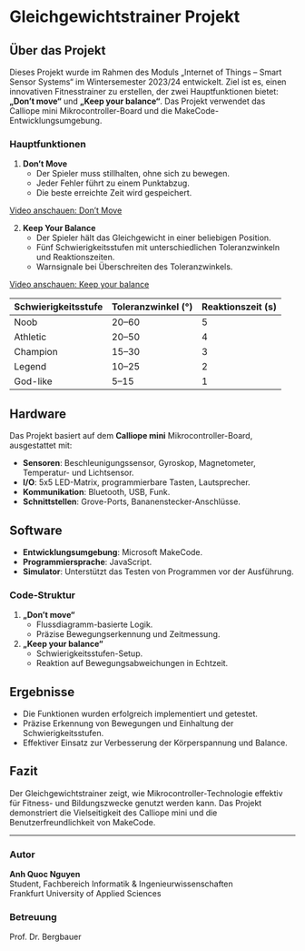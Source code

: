 # Gleichgewichtstrainer Projekt

## Über das Projekt
Dieses Projekt wurde im Rahmen des Moduls „Internet of Things – Smart Sensor Systems“ im Wintersemester 2023/24 entwickelt. Ziel ist es, einen innovativen Fitnesstrainer zu erstellen, der zwei Hauptfunktionen bietet: **„Don’t move“** und **„Keep your balance“**. Das Projekt verwendet das Calliope mini Mikrocontroller-Board und die MakeCode-Entwicklungsumgebung.

### Hauptfunktionen
1. **Don’t Move**  
   - Der Spieler muss stillhalten, ohne sich zu bewegen.
   - Jeder Fehler führt zu einem Punktabzug.
   - Die beste erreichte Zeit wird gespeichert.

[Video anschauen: Don’t Move](./laborbericht-AnhQuocNguyen-1397466/dont%20move.mp4)

2. **Keep Your Balance**  
   - Der Spieler hält das Gleichgewicht in einer beliebigen Position.
   - Fünf Schwierigkeitsstufen mit unterschiedlichen Toleranzwinkeln und Reaktionszeiten.
   - Warnsignale bei Überschreiten des Toleranzwinkels.

[Video anschauen: Keep your balance](./laborbericht-AnhQuocNguyen-1397466/keep%20your%20balance.mp4)

| Schwierigkeitsstufe | Toleranzwinkel (°) | Reaktionszeit (s) |
| ------------------- | ------------------ | ----------------- |
| Noob                | 20–60              | 5                 |
| Athletic            | 20–50              | 4                 |
| Champion            | 15–30              | 3                 |
| Legend              | 10–25              | 2                 |
| God-like            | 5–15               | 1                 |

## Hardware
Das Projekt basiert auf dem **Calliope mini** Mikrocontroller-Board, ausgestattet mit:
- **Sensoren**: Beschleunigungssensor, Gyroskop, Magnetometer, Temperatur- und Lichtsensor.
- **I/O**: 5x5 LED-Matrix, programmierbare Tasten, Lautsprecher.
- **Kommunikation**: Bluetooth, USB, Funk.
- **Schnittstellen**: Grove-Ports, Bananenstecker-Anschlüsse.

## Software
- **Entwicklungsumgebung**: Microsoft MakeCode.
- **Programmiersprache**: JavaScript.
- **Simulator**: Unterstützt das Testen von Programmen vor der Ausführung.

### Code-Struktur
1. **„Don’t move“**  
   - Flussdiagramm-basierte Logik.
   - Präzise Bewegungserkennung und Zeitmessung.
2. **„Keep your balance“**  
   - Schwierigkeitsstufen-Setup.
   - Reaktion auf Bewegungsabweichungen in Echtzeit.

## Ergebnisse
- Die Funktionen wurden erfolgreich implementiert und getestet.
- Präzise Erkennung von Bewegungen und Einhaltung der Schwierigkeitsstufen.
- Effektiver Einsatz zur Verbesserung der Körperspannung und Balance.

## Fazit
Der Gleichgewichtstrainer zeigt, wie Mikrocontroller-Technologie effektiv für Fitness- und Bildungszwecke genutzt werden kann. Das Projekt demonstriert die Vielseitigkeit des Calliope mini und die Benutzerfreundlichkeit von MakeCode.

---

### Autor
**Anh Quoc Nguyen**  
Student, Fachbereich Informatik & Ingenieurwissenschaften  
Frankfurt University of Applied Sciences  

### Betreuung
Prof. Dr. Bergbauer


